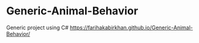 # Generic-Animal-Behavior
 Generic project using C#
https://farihakabirkhan.github.io/Generic-Animal-Behavior/
